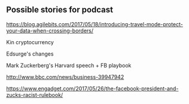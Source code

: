 ## Possible stories for podcast

https://blog.agilebits.com/2017/05/18/introducing-travel-mode-protect-your-data-when-crossing-borders/

Kin cryptocurrency

Edsurge's changes

Mark Zuckerberg's Harvard speech + FB playbook

http://www.bbc.com/news/business-39947942

https://www.engadget.com/2017/05/26/the-facebook-president-and-zucks-racist-rulebook/
